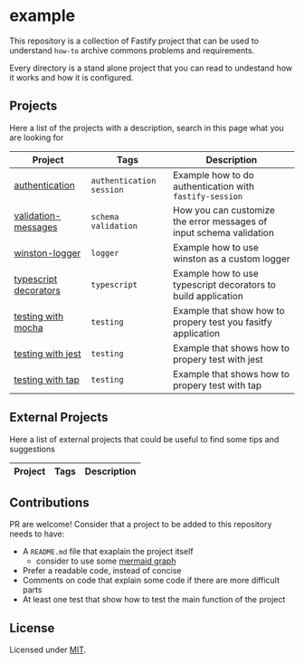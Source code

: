 # example

This repository is a collection of Fastify project that can be used to understand `how-to` archive commons
problems and requirements.

Every directory is a stand alone project that you can read to undestand how it works and how it is configured.

## Projects

Here a list of the projects with a description, search in this page what you are looking for

| Project | Tags | Description |
|---------|------|-------------|
| [authentication] | `authentication` `session` | Example how to do authentication with `fastify-session` |
| [validation-messages] | `schema` `validation` | How you can customize the error messages of input schema validation |
| [winston-logger] | `logger` | Example how to use winston as a custom logger |
| [typescript decorators] | `typescript` | Example how to use typescript decorators to build application |
| [testing with mocha] | `testing` | Example that show how to propery test you fasitfy application |
| [testing with jest] | `testing` | Example that shows how to propery test with jest |
| [testing with tap] | `testing` | Example that shows how to propery test with tap |

## External Projects

Here a list of external projects that could be useful to find some tips and suggestions

| Project | Tags | Description |
|---------|------|-------------|


## Contributions

PR are welcome! Consider that a project to be added to this repository needs to have:

+ A `README.md` file that exaplain the project itself
  + consider to use some [mermaid graph](https://mermaidjs.github.io)
+ Prefer a readable code, instead of concise
+ Comments on code that explain some code if there are more difficult parts
+ At least one test that show how to test the main function of the project

## License

Licensed under [MIT](./LICENSE).

[authentication]: ./fastify-session-authentication
[validation-messages]: ./validation-messages/
[winston-logger]: ./winston-logger
[typescript decorators]: ./typescript-decorators
[testing with mocha]: ./writting-tests/with-mocha
[testing with jest]: ./writting-tests/with-jest
[testing with tap]: ./writting-tests/with-tap
